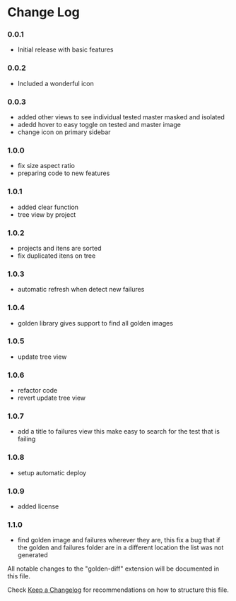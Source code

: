 # Change Log
### 0.0.1
* Initial release with basic features
### 0.0.2
* Included a wonderful icon
### 0.0.3

* added other views to see individual tested master masked and isolated
* adedd hover to easy toggle on tested and master image
* change icon on primary sidebar
### 1.0.0
* fix size aspect ratio
* preparing code to new features
### 1.0.1
* added clear function
* tree view by project
### 1.0.2
* projects and itens are sorted
* fix duplicated itens on tree
### 1.0.3
* automatic refresh when detect new failures
### 1.0.4
* golden library gives support to find all golden images
### 1.0.5
* update tree view
### 1.0.6
* refactor code
* revert update tree view
### 1.0.7
* add a title to failures view this make easy to search for the test that is failing
### 1.0.8
* setup automatic deploy
### 1.0.9
* added license
### 1.1.0
* find golden image and failures wherever they are, this fix a bug that if the golden and failures folder are in a different location the list was not generated


All notable changes to the "golden-diff" extension will be documented in this file.

Check [Keep a Changelog](http://keepachangelog.com/) for recommendations on how to structure this file.


